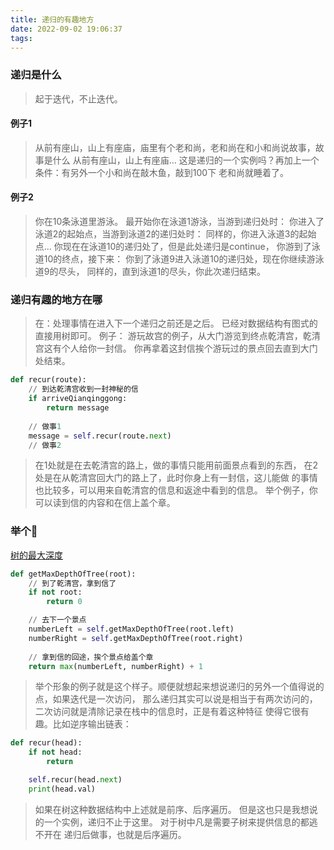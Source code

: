 ```yaml
---
title: 递归的有趣地方
date: 2022-09-02 19:06:37
tags:
---
```


### 递归是什么

> 起于迭代，不止迭代。
#### 例子1
> 从前有座山，山上有座庙，庙里有个老和尚，老和尚在和小和尚说故事，故事是什么
> 从前有座山，山上有座庙...
> 这是递归的一个实例吗？再加上一个条件：有另外一个小和尚在敲木鱼，敲到100下
> 老和尚就睡着了。

#### 例子2
> 你在10条泳道里游泳。
> 最开始你在泳道1游泳，当游到递归处时：
> 你进入了泳道2的起始点，当游到泳道2的递归处时：
> 同样的，你进入泳道3的起始点...
> 你现在在泳道10的递归处了，但是此处递归是continue，
> 你游到了泳道10的终点，接下来：
> 你到了泳道9进入泳道10的递归处，现在你继续游泳道9的尽头，
> 同样的，直到泳道1的尽头，你此次递归结束。


### 递归有趣的地方在哪
> 在：处理事情在进入下一个递归之前还是之后。
> 已经对数据结构有图式的直接用树即可。
> 例子： 游玩故宫的例子，从大门游览到终点乾清宫，乾清宫这有个人给你一封信。
>        你再拿着这封信挨个游玩过的景点回去直到大门处结束。
```python
def recur(route):
    // 到达乾清宫收到一封神秘的信
    if arriveQianqinggong:
        return message
    
    // 做事1
    message = self.recur(route.next)
    // 做事2

```
> 在1处就是在去乾清宫的路上，做的事情只能用前面景点看到的东西，
> 在2处是在从乾清宫回大门的路上了，此时你身上有一封信，这儿能做
>      的事情也比较多，可以用来自乾清宫的信息和返途中看到的信息。
>      举个例子，你可以读到信的内容和在信上盖个章。

### 举个🌰
[树的最大深度](https://leetcode.cn/problems/maximum-depth-of-binary-tree/)
```python
def getMaxDepthOfTree(root):
    // 到了乾清宫，拿到信了
    if not root:
        return 0

    // 去下一个景点
    numberLeft = self.getMaxDepthOfTree(root.left)
    numberRight = self.getMaxDepthOfTree(root.right)
    
    // 拿到信的回途，挨个景点给盖个章
    return max(numberLeft, numberRight) + 1
```
> 举个形象的例子就是这个样子。顺便就想起来想说递归的另外一个值得说的点，如果迭代是一次访问，
> 那么递归其实可以说是相当于有两次访问的，二次访问就是清除记录在栈中的信息时，正是有着这种特征
> 使得它很有趣。比如逆序输出链表：
```python
def recur(head):
    if not head:
        return 

    self.recur(head.next)
    print(head.val)
```

>  如果在树这种数据结构中上述就是前序、后序遍历。
>  但是这也只是我想说的一个实例，递归不止于这里。
>  对于树中凡是需要子树来提供信息的都逃不开在
>  递归后做事，也就是后序遍历。




